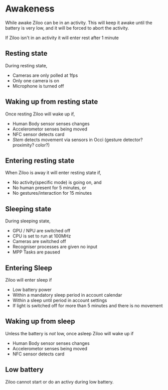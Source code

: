 # Awakeness

While awake Ziloo can be in an activity. This will keep it awake until the battery is very low,
and it will be forced to abort the activity.

If Ziloo isn't in an activity it will enter rest after 1 minute

## Resting state

During resting state,

- Cameras are only polled at 1fps
- Only one camera is on
- Microphone is turned off


## Waking up from resting state

Once resting Ziloo will wake up if,

- Human Body sensor senses changes
- Accelerometor senses being moved
- NFC sensor detects card
- *Stem* detects movement via sensors in Occi (gesture detector? proximity? color?)


## Entering resting state

When Ziloo is away it will enter resting state if,

- No activity(specific mode) is going on, and
- No human present for 5 minutes, or
- No gestures/interaction for 15 minutes


## Sleeping state

During sleeping state,

- GPU / NPU are switched off
- CPU is set to run at 100MHz
- Cameras are switched off
- Recogniser processes are given no input
- MPP Tasks are paused


## Entering Sleep

Ziloo will enter sleep if

- Low battery power
- Within a mandatory sleep period in account calendar
- Within a sleep until period in account settings
- If light is switched off for more than 5 minutes and there is no movement


## Waking up from sleep

Unless the battery is *not* low, once asleep Ziloo will wake up if

- Human Body sensor senses changes
- Accelerometor senses being moved
- NFC sensor detects card



## Low battery

Ziloo cannot start or do an activy during low battery.

